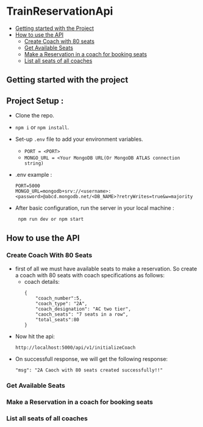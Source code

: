 # TrainReservationApi


- [Getting started with the Project](#getting-started-with-the-project)
- [How to use the API](#how-to-use-the-api)
   - [Create Coach with 80 seats](#create-coach-with-80-seats)
   - [Get Available Seats](#get-available-seats)
   - [Make a Reservation in a coach for booking seats](#make-a-reservation-in-a-coach-for-booking-seats)
   - [List all seats of all coaches](#list-all-seats-of-all-coaches)

## Getting started with the project

## Project Setup : 

- Clone the repo.
- `npm i` or `npm install`.
- Set-up `.env` file to add your environment variables.
    - `PORT = <PORT>`
    -  `MONGO_URL = <Your MongoDB URL(Or MongoDB ATLAS connection string) `

- .env example :
    ``` 
    PORT=5000
    MONGO_URL=mongodb+srv://<username>:<password>@abcd.mongodb.net/<DB_NAME>?retryWrites=true&w=majority
    ```
- After basic configuration, run the server in your local machine :
    ```   
     npm run dev or npm start 
    ```


## How to use the API

### Create Coach With 80 Seats
- first of all we must have available seats to make a reservation. So create a coach with 80 seats with coach specifications as follows:
  - coach details:
    ```
    {
        "coach_number":5,
        "coach_type": "2A",
        "coach_designation": "AC two tier",
        "caoch_seats": "7 seats in a row",
        "total_seats":80
    }
    ```
- Now hit the api:    
    ```
    http://localhost:5000/api/v1/initializeCoach
    ```
- On successfull response, we will get the following response:
    ```
    "msg": "2A Caoch with 80 seats created successfully!!"
    ```

### Get Available Seats

### Make a Reservation in a coach for booking seats

### List all seats of all coaches
